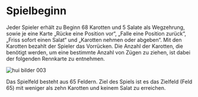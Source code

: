 # Spielbeginn

Jeder Spieler erhält zu Beginn 68 Karotten und 5 Salate als Wegzehrung,
sowie je eine Karte „Rücke eine Position vor“, „Falle eine Position
zurück“, „Friss sofort einen Salat“ und „Karotten nehmen oder abgeben“.
Mit den Karotten bezahlt der Spieler das Vorrücken. Die Anzahl der
Karotten, die benötigt werden, um eine bestimmte Anzahl von Zügen zu
ziehen, ist dabei der folgenden Rennkarte zu entnehmen.

![hui bilder 003](hui-bilder-003.png)

Das Spielfeld besteht aus 65 Feldern. Ziel des Spiels ist es das
Zielfeld (Feld 65) mit weniger als zehn Karotten und keinem Salat zu
erreichen.
